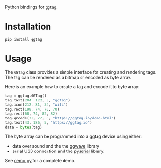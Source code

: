 Python bindings for `ggtag`.

# Installation

`pip install ggtag`

# Usage
The `GGTag` class provides a simple interface for creating and rendering tags. The tag can be rendered as a bitmap or encoded as byte array. 

Here is an example how to create a tag and encode it to byte array:

```python
tag = ggtag.GGTag()
tag.text(204, 122, 3, "ggtag")
tag.icon(212, 81, 34, "wifi")
tag.rect(198, 74, 70, 70)
tag.rect(68, 74, 82, 82)
tag.qrcode(71, 77, 3, "https://ggtag.io/demo.html")
tag.text(43, 186, 5, "https://ggtag.io")
data = bytes(tag)
```

The byte array can be programmed into a ggtag device using either:
 * data over sound and the the [ggwave](https://pypi.org/project/ggwave) library 
 * serial USB connection and the [pyserial](https://pypi.org/project/pyserial) library.

See [demo.py](https://github.com/rgerganov/ggtag/blob/master/examples/demo.py) for a complete demo.

